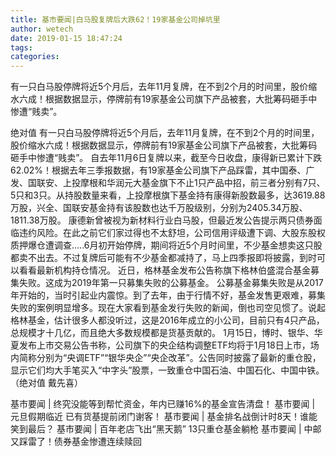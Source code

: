 ```yaml
---
title: 基市要闻|白马股复牌后大跌62！19家基金公司掉坑里
author: wetech
date: 2019-01-15 18:47:24
tags: 
categories: 
---
```

有一只白马股停牌将近5个月后，去年11月复牌，在不到2个月的时间里，股价缩水六成！根据数据显示，停牌前有19家基金公司旗下产品被套，大批筹码砸手中惨遭“贱卖”。
<!-- more -->
绝对值
有一只白马股停牌将近5个月后，去年11月复牌，在不到2个月的时间里，股价缩水六成！根据数据显示，停牌前有19家基金公司旗下产品被套，大批筹码砸手中惨遭“贱卖”。
自去年11月6日复牌以来，截至今日收盘，康得新已累计下跌62.02%！根据去年三季报数据，有19家基金公司旗下产品踩雷，其中国泰、广发、国联安、上投摩根和华润元大基金旗下不止1只产品中招，前三者分别有7只、5只和3只。从持股数量来看，上投摩根旗下基金持有康得新股数最多，达3619.88万股，兴全、国联安基金持有该股数也达千万股级别，分别为2405.34万股、1811.38万股。
康德新曾被视为新材料行业白马股，但最近发公告提示两只债券面临违约风险。在此之前它们家过得也不太舒坦，公司信用评级遭下调、大股东股权质押爆仓遭调查.....6月初开始停牌，期间将近5个月时间里，不少基金想卖这只股都卖不出去。不过复牌后可能有不少基金都减持了，马上四季报即将披露，到时可以看看最新机构持仓情况。
近日，格林基金发布公告称旗下格林伯盛混合基金募集失败。这成为2019年第一只募集失败的公募基金。
公募基金募集失败是从2017年开始的，当时引起业内震惊。到了去年，由于行情不好，基金发售更艰难，募集失败的案例明显增多。现在大家看到基金发行失败的新闻，倒也司空见惯了。说起格林基金，估计很多人都没听过，这是2016年成立的小公司，目前只有4只产品，总规模才十几亿，而且绝大多数规模都是货基贡献的。
1月15日，博时、银华、华夏发布上市交易公告书称，公司旗下的央企结构调整ETF均将于1月18日上市，场内简称分别为“央调ETF”“银华央企”“央企改革”。公告同时披露了最新的重仓股，显示它们均大手笔买入“中字头”股票，一致重仓中国石油、中国石化、中国中铁。
（绝对值 戴先喜）
 
 
基市要闻 | 终究没能等到帮忙资金，年内已赚16%的基金宣告清盘！
基市要闻 | 元旦假期临近 已有货基提前闭门谢客！
基市要闻 | 基金排名战倒计时8天！谁能笑到最后？
基市要闻 | 百年老店飞出“黑天鹅” 13只重仓基金躺枪
基市要闻 | 中邮又踩雷了！债券基金惨遭连续赎回
